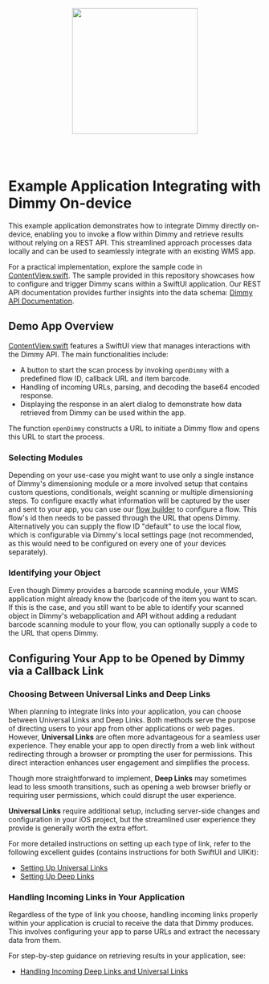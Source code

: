 <br/><br/><p align="center">
  <img src="https://lirp.cdn-website.com/c10be9aa/dms3rep/multi/opt/Optiorix+full+transparant+background+-+blue-c6d680b3-1920w.png" width="250"/>
</p><br/><br/>


Example Application Integrating with Dimmy On-device
====================================================

This example application demonstrates how to integrate Dimmy directly on-device, enabling you to invoke a flow within Dimmy and retrieve results without relying on a REST API. This streamlined approach processes data locally and can be used to seamlessly integrate with an existing WMS app.

For a practical implementation, explore the sample code in [ContentView.swift](https://github.com/Optioryx/ExampleDimmyIntegratedApp/blob/main/TestAppLinks/ContentView.swift). The sample provided in this repository showcases how to configure and trigger Dimmy scans within a SwiftUI application. Our REST API documentation provides further insights into the data schema: [Dimmy API Documentation](https://docs.optioryx.com/docs/dimmy-api/latest/get-items-items-get).

Demo App Overview
--------------------------

[ContentView.swift](https://github.com/Optioryx/ExampleDimmyIntegratedApp/blob/main/TestAppLinks/ContentView.swift) features a SwiftUI view that manages interactions with the Dimmy API. The main functionalities include:

*   A button to start the scan process by invoking `openDimmy` with a predefined flow ID, callback URL and item barcode.
*   Handling of incoming URLs, parsing, and decoding the base64 encoded response.
*   Displaying the response in an alert dialog to demonstrate how data retrieved from Dimmy can be used within the app.

The function `openDimmy` constructs a URL to initiate a Dimmy flow and opens this URL to start the process.

### Selecting Modules
Depending on your use-case you might want to use only a single instance of Dimmy's dimensioning module or a more involved setup that contains custom questions, conditionals, weight scanning or multiple dimensioning steps. To configure exactly what information will be captured by the user and sent to your app, you can use our [flow builder](https://dimmy.app.optioryx.com/flow-builder) to configure a flow. This flow's id then needs to be passed through the URL that opens Dimmy. Alternatively you can supply the flow ID "default" to use the local flow, which is configurable via Dimmy's local settings page (not recommended, as this would need to be configured on every one of your devices separately).

### Identifying your Object
Even though Dimmy provides a barcode scanning module, your WMS application might already know the (bar)code of the item you want to scan. If this is the case, and you still want to be able to identify your scanned object in Dimmy's webapplication and API without adding a redudant barcode scanning module to your flow, you can optionally supply a code to the URL that opens Dimmy. 


Configuring Your App to be Opened by Dimmy via a Callback Link
--------------------------------------------

### Choosing Between Universal Links and Deep Links

When planning to integrate links into your application, you can choose between Universal Links and Deep Links. Both methods serve the purpose of directing users to your app from other applications or web pages. However, **Universal Links** are often more advantageous for a seamless user experience. They enable your app to open directly from a web link without redirecting through a browser or prompting the user for permissions. This direct interaction enhances user engagement and simplifies the process.

Though more straightforward to implement, **Deep Links** may sometimes lead to less smooth transitions, such as opening a web browser briefly or requiring user permissions, which could disrupt the user experience.

**Universal Links** require additional setup, including server-side changes and configuration in your iOS project, but the streamlined user experience they provide is generally worth the extra effort.

For more detailed instructions on setting up each type of link, refer to the following excellent guides (contains instructions for both SwiftUI and UIKit):

*   [Setting Up Universal Links](https://www.avanderlee.com/swiftui/universal-links-ios/)
*   [Setting Up Deep Links](https://www.avanderlee.com/swiftui/deeplink-url-handling/)

### Handling Incoming Links in Your Application

Regardless of the type of link you choose, handling incoming links properly within your application is crucial to receive the data that Dimmy produces. This involves configuring your app to parse URLs and extract the necessary data from them.

For step-by-step guidance on retrieving results in your application, see:

*   [Handling Incoming Deep Links and Universal Links](https://www.avanderlee.com/swiftui/deeplink-url-handling/#handling-incoming-deeplinks)